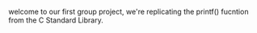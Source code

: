 welcome to our first group project, we're replicating the printf() fucntion from the C Standard Library.
